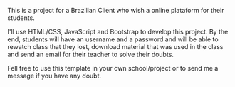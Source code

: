 <p>This is a project for a Brazilian Client who wish a online plataform for their students.</p>

<p>I'll use HTML/CSS, JavaScript and Bootstrap to develop this project. By the end, students will have an username and a password and will be able to rewatch class that they lost, download material that was used in the class and send an email for their teacher to solve their doubts. </p>

<p>Fell free to use this template in your own school/project or to send me a message if you have any doubt.</p>

